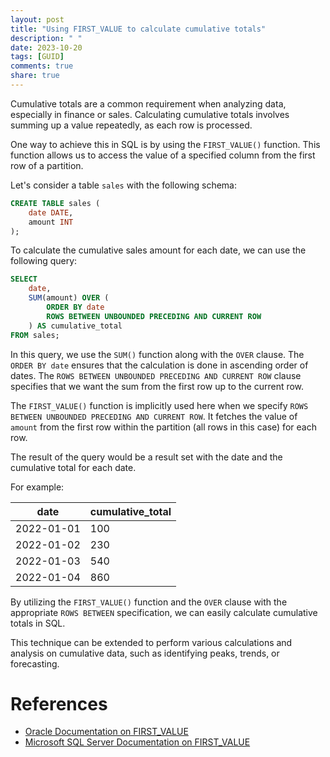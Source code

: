 ```yaml
---
layout: post
title: "Using FIRST_VALUE to calculate cumulative totals"
description: " "
date: 2023-10-20
tags: [GUID]
comments: true
share: true
---
```


Cumulative totals are a common requirement when analyzing data, especially in finance or sales. Calculating cumulative totals involves summing up a value repeatedly, as each row is processed.

One way to achieve this in SQL is by using the `FIRST_VALUE()` function. This function allows us to access the value of a specified column from the first row of a partition.

Let's consider a table `sales` with the following schema:

```sql
CREATE TABLE sales (
    date DATE,
    amount INT
);
```

To calculate the cumulative sales amount for each date, we can use the following query:

```sql
SELECT
    date,
    SUM(amount) OVER (
        ORDER BY date
        ROWS BETWEEN UNBOUNDED PRECEDING AND CURRENT ROW
    ) AS cumulative_total
FROM sales;
```

In this query, we use the `SUM()` function along with the `OVER` clause. The `ORDER BY date` ensures that the calculation is done in ascending order of dates. The `ROWS BETWEEN UNBOUNDED PRECEDING AND CURRENT ROW` clause specifies that we want the sum from the first row up to the current row.

The `FIRST_VALUE()` function is implicitly used here when we specify `ROWS BETWEEN UNBOUNDED PRECEDING AND CURRENT ROW`. It fetches the value of `amount` from the first row within the partition (all rows in this case) for each row.

The result of the query would be a result set with the date and the cumulative total for each date.

For example:

|   date    | cumulative_total |
|-----------|-----------------|
| 2022-01-01|       100       |
| 2022-01-02|       230       |
| 2022-01-03|       540       |
| 2022-01-04|       860       |

By utilizing the `FIRST_VALUE()` function and the `OVER` clause with the appropriate `ROWS BETWEEN` specification, we can easily calculate cumulative totals in SQL.

This technique can be extended to perform various calculations and analysis on cumulative data, such as identifying peaks, trends, or forecasting.

# References
- [Oracle Documentation on FIRST_VALUE](https://docs.oracle.com/en/database/oracle/oracle-database/21/sqlrf/FIRST_VALUE.htm#GUID-D3EA49F9-FB9C-45EE-A0DA-27169A6AFC21)
- [Microsoft SQL Server Documentation on FIRST_VALUE](https://docs.microsoft.com/en-us/sql/t-sql/functions/first-value-transact-sql?view=sql-server-ver15)